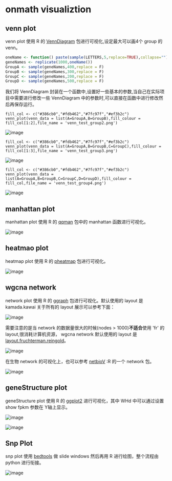 # onmath visualiztion

## venn plot

venn plot 使用 R 的 [VennDiagram](https://cran.r-project.org/web/packages/VennDiagram/VennDiagram.pdf) 包进行可视化,设定最大可以画4个 group 的 venn。

```r
oneName <- function() paste(sample(LETTERS,5,replace=TRUE),collapse="")
geneNames <- replicate(1000,oneName())
GroupA <- sample(geneNames,400,replace = F)
GroupB <- sample(geneNames,300,replace = F)
GroupC <- sample(geneNames,200,replace = F)
GroupD <- sample(geneNames,500,replace = F)
```

我们将 VennDiagram 封装在一个函数中,设置好一些基本的参数,当自己在实际项目中需要进行修改一些 VennDiagram 中的参数时,可以直接在函数中进行修改然后再保存运行。
```
fill_col <- c("#386cb0","#fdb462","#7fc97f","#ef3b2c")
venn_plot(venn_data = list(A=GroupA,B=GroupB),fill_colour = fill_col[1:2],file_name = 'venn_test_group2.png')
```
![image](./demo_plots/venn_group_two.png)

```
fill_col <- c("#386cb0","#fdb462","#7fc97f","#ef3b2c")
venn_plot(venn_data = list(A=GroupA,B=GroupB,C=GroupC),fill_colour = fill_col[1:3],file_name = 'venn_test_group3.png')
```
![image](./demo_plots/venn_group_three.png)

```
fill_col <- c("#386cb0","#fdb462","#7fc97f","#ef3b2c")
venn_plot(venn_data = list(A=GroupA,B=GroupB,C=GroupC,D=GroupD),fill_colour = fill_col,file_name = 'venn_test_group4.png')
```
![image](./demo_plots/venn_group_four.png)

## manhattan plot

manhattan plot 使用 R 的 [qqman](https://cran.r-project.org/web/packages/qqman/index.html) 包中的 manhattan 函数进行可视化。

![image](./demo_plots/manhattan.png)

## heatmao plot

heatmap plot 使用 R 的 [pheatmap](https://cran.r-project.org/web/packages/pheatmap/pheatmap.pdf) 包进行可视化。

![image](./demo_plots/pheatmap_demo.png)
## wgcna network

network plot 使用 R 的 [ggraph](https://github.com/thomasp85/ggraph) 包进行可视化。默认使用的 layout 是 kamada.kawai 关于所有的 layout 展示可以参考下面：

![image](./demo_plots/net_work_layout.png)

需要注意的是当 network 的数据量很大的时候(nodes > 1000)**不适合**使用 'fr' 的 layout,很消耗计算机资源， wgcna network 默认使用的 layout 是 [layout.fruchterman.reingold](https://en.wikipedia.org/wiki/Force-directed_graph_drawing)。

![image](./demo_plots/wgcna_demo.png)

在生物 network 的可视化上，也可以参考  [netbioV](https://www.bioconductor.org/packages/devel/bioc/vignettes/netbiov/inst/doc/netbiov-intro.pdf) :R 的一个 network 包。

![image](./demo_plots/netbio.png)

## geneStructure plot

geneStructure plot 使用 R 的 [ggplot2](https://github.com/tidyverse/ggplot2) 进行可视化，其中 WHd 中可以通过设置 show fpkm 参数在 Y轴上显示。

![image](./demo_plots/Mhd.png)

![image](./demo_plots/WHd.png)

## Snp Plot

snp plot 使用 [bedtools](http://bedtools.readthedocs.io/en/latest/) 做 slide windows 然后再用 R 进行绘图，整个流程由 python 进行衔接。

![image](./demo_plots/WHd_MHd_chr1AL.png)
